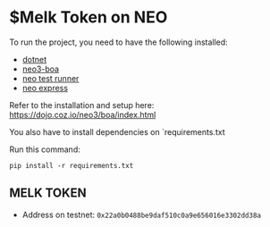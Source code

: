 # $Melk Token on NEO

To run the project, you need to have the following installed:
- [dotnet](https://dotnet.microsoft.com/en-us/download/dotnet)
- [neo3-boa](https://github.com/CityOfZion/neo3-boa/tree/master)
- [neo test runner](https://github.com/ngdenterprise/neo-test#neo-test-runner)
- [neo express](https://github.com/neo-project/neo-express#installation)

Refer to the installation and setup here: https://dojo.coz.io/neo3/boa/index.html

You also have to install dependencies on `requirements.txt

Run this command:

`pip install -r requirements.txt`

## MELK TOKEN

- Address on testnet: `0x22a0b0488be9daf510c0a9e656016e3302dd38a`

